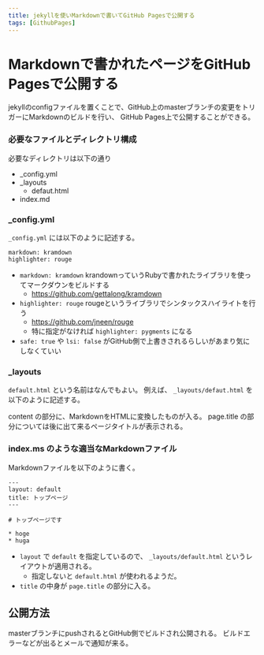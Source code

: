 ```yaml
---
title: jekyllを使いMarkdownで書いてGitHub Pagesで公開する
tags: [GithubPages]
---
```


# Markdownで書かれたページをGitHub Pagesで公開する

jekyllのconfigファイルを置くことで、GitHub上のmasterブランチの変更をトリガーにMarkdownのビルドを行い、
GitHub Pages上で公開することができる。


### 必要なファイルとディレクトリ構成

必要なディレクトリは以下の通り

* _config.yml
* _layouts
  * defaut.html
* index.md

### _config.yml

`_config.yml` には以下のように記述する。

```
markdown: kramdown
highlighter: rouge
```

* `markdown: kramdown` krandownっていうRubyで書かれたライブラリを使ってマークダウンをビルドする
  * https://github.com/gettalong/kramdown
* `highlighter: rouge` rougeというライブラリでシンタックスハイライトを行う
  * https://github.com/jneen/rouge
  * 特に指定がなければ `highlighter: pygments` になる
* `safe: true` や `lsi: false` がGitHub側で上書きされるらしいがあまり気にしなくていい


### _layouts

`default.html` という名前はなんでもよい。
例えば、 `_layouts/defaut.html` を以下のように記述する。



content の部分に、MarkdownをHTMLに変換したものが入る。
page.title の部分については後に出て来るページタイトルが表示される。


### index.ms のような適当なMarkdownファイル

Markdownファイルを以下のように書く。

```
---
layout: default
title: トップページ
---

# トップページです

* hoge
* huga
```

* `layout` で `default` を指定しているので、 `_layouts/default.html` というレイアウトが適用される。
  * 指定しないと `default.html` が使われるようだ。
* `title` の中身が `page.title` の部分に入る。


## 公開方法

masterブランチにpushされるとGitHub側でビルドされ公開される。
ビルドエラーなどが出るとメールで通知が来る。

